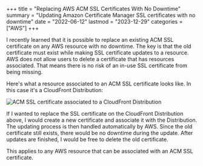 +++
title = "Replacing AWS ACM SSL Certificates With No Downtime"
summary = "Updating Amazon Certificate Manager SSL certificates with no downtime"
date = "2022-06-12"
lastmod = "2023-12-29"
categories = ["AWS"]
+++

I recently learned that it is possible to replace an existing ACM SSL certificate on any AWS resource with no downtime.
The key is that the old certificate must exist while making SSL certificate updates to a resource. AWS does not allow users to delete a certificate that has resources associated. That means there is no risk of an in-use SSL certificate from being missing.

Here's what a resource associated to an ACM SSL certificate looks like. In this case it's a CloudFront Distribution:

![ACM SSL certificate associated to a CloudFront Distribution](/replacing-aws-acm-ssl-certificates-with-no-downtime/acm-cert-associated-resource.webp)

If I wanted to replace the SSL certificate on the CloudFront Distribution above, I would create a new certificate and associate it with the Distribution.
The updating process is then handled automatically by AWS. Since the old certificate still exists, there would be no downtime during the update. After updates are finished, I would be free to delete the old certificate.

This applies to any AWS resource that can be associated with an ACM SSL certificate.

